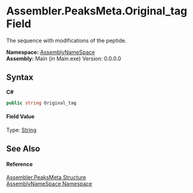 # Assembler.PeaksMeta.Original_tag Field
 

The sequence with modifications of the peptide.

**Namespace:**&nbsp;<a href="6bcc80ef-5cfd-db5f-1eb2-7297d1c16397">AssemblyNameSpace</a><br />**Assembly:**&nbsp;Main (in Main.exe) Version: 0.0.0.0

## Syntax

**C#**<br />
``` C#
public string Original_tag
```


#### Field Value
Type: <a href="http://msdn2.microsoft.com/en-us/library/s1wwdcbf" target="_blank">String</a>

## See Also


#### Reference
<a href="d66b6033-d585-8fda-e7ad-b8d171d844c1">Assembler.PeaksMeta Structure</a><br /><a href="6bcc80ef-5cfd-db5f-1eb2-7297d1c16397">AssemblyNameSpace Namespace</a><br />